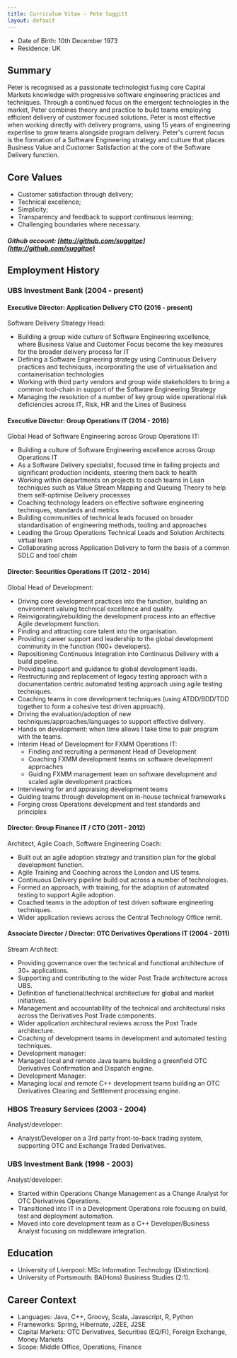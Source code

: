 ```yaml
---
title: Curriculum Vitae - Pete Suggitt
layout: default
---
```


* Date of Birth: 10th December 1973
* Residence: UK

## Summary
Peter is recognised as a passionate technologist fusing core Capital Markets knowledge with progressive software engineering practices and techniques.  Through a continued focus on the emergent technologies in the market, Peter combines theory and practice to build teams employing efficient delivery of customer focused solutions.  Peter is most effective when working directly with delivery programs, using 15 years of engineering expertise to grow teams alongside program delivery.  Peter's current focus is the formation of a Software Engineering strategy and culture that places Business Value and Customer Satisfaction at the core of the Software Delivery function.


## Core Values
- Customer satisfaction through delivery;
- Technical excellence;
- Simplicity;
- Transparency and feedback to support continuous learning;
- Challenging boundaries where necessary.

##### Github account: [http://github.com/suggitpe](http://github.com/suggitpe)

## Employment History

### UBS Investment Bank (2004 - present)

#### Executive Director: Application Delivery CTO (2016 - present)
Software Delivery Strategy Head:

 - Building a group wide culture of Software Engineering excellence, where Business Value and Customer Focus become the key measures for the broader delivery process for IT
 - Defining a Software Engineering strategy using Continuous Delivery practices and techniques, incorporating the use of virtualisation and containerisation technologies
 - Working with third party vendors and group wide stakeholders to bring a common tool-chain in support of the Software Engineering Strategy
 - Managing the resolution of a number of key group wide operational risk deficiencies across IT, Risk, HR and the Lines of Business

#### Executive Director: Group Operations IT (2014 - 2016)
Global Head of Software Engineering across Group Operations IT:

 - Building a culture of Software Engineering excellence across Group Operations IT
 - As a Software Delivery specialist, focused time in failing projects and significant production incidents, steering them back to health
 - Working within departments on projects to coach teams in Lean techniques such as Value Stream Mapping and Queuing Theory to help them self-optimise Delivery processes
 - Coaching technology leaders on effective software engineering techniques, standards and metrics
 - Building communities of technical leads focused on broader standardisation of engineering methods, tooling and approaches
 - Leading the Group Operations Technical Leads and Solution Architects virtual team
 - Collaborating across Application Delivery to form the basis of a common SDLC and tool chain

#### Director: Securities Operations IT (2012 - 2014)
Global Head of Development:

- Driving core development practices into the function, building an environment valuing technical excellence and quality.
- Reinvigorating/rebuilding the development process into an effective Agile development function.
- Finding and attracting core talent into the organisation.
- Providing career support and leadership to the global development community in the function (100+ developers).
- Repositioning Continuous Integration into Continuous Delivery with a build pipeline.
- Providing support and guidance to global development leads.
- Restructuring and replacement of legacy testing approach with a documentation centric automated testing approach using agile testing techniques.
- Coaching teams in core development techniques (using ATDD/BDD/TDD together to form a cohesive test driven approach).
- Driving the evaluation/adoption of new techniques/approaches/languages to support effective delivery.
- Hands on development: when time allows I take time to pair program with the teams.
- Interim Head of Development for FXMM Operations IT:
    - Finding and recruiting a permanent Head of Development
    - Coaching FXMM development teams on software development approaches
    - Guiding FXMM management team on software development and scaled agile development practices
- Interviewing for and appraising development teams
- Guiding teams through development on in-house technical frameworks
- Forging cross Operations development and test standards and principles

#### Director: Group Finance IT / CTO (2011 - 2012)
Architect, Agile Coach, Software Engineering Coach:

- Built out an agile adoption strategy and transition plan for the global development function.
- Agile Training and Coaching across the London and US teams.
- Continuous Delivery pipeline build out across a number of technologies.
- Formed an approach, with training, for the adoption of automated testing to support Agile adoption.
- Coached teams in the adoption of test driven software engineering techniques.
- Wider application reviews across the Central Technology Office remit.

#### Associate Director / Director: OTC Derivatives Operations IT (2004 - 2011)
Stream Architect:

- Providing governance over the technical and functional architecture of 30+ applications.
- Supporting and contributing to the wider Post Trade architecture across UBS.
- Definition of functional/technical architecture for global and market initiatives.
- Management and accountability of the technical and architectural risks across the Derivatives Post Trade components.
- Wider application architectural reviews across the Post Trade architecture.
- Coaching of development teams in development and automated testing techniques.
- Development manager:
- Managed local and remote Java teams building a greenfield OTC Derivatives Confirmation and Dispatch engine.
- Development Manager:
- Managing local and remote C++ development teams building an OTC Derivatives Clearing and Settlement processing engine.

### HBOS Treasury Services (2003 - 2004)
Analyst/developer:

- Analyst/Developer on a 3rd party front-to-back trading system, supporting OTC and Exchange Traded Derivatives.

### UBS Investment Bank (1998 - 2003)
Analyst/developer:

- Started within Operations Change Management as a Change Analyst for OTC Derivatives Operations.
- Transitioned into IT in a Development Operations role focusing on build, test and deployment automation.
- Moved into core development team as a C++ Developer/Business Analyst focusing on middleware integration.

## Education
- University of Liverpool: MSc Information Technology (Distinction).
- University of Portsmouth: BA(Hons) Business Studies (2:1).

## Career Context
- Languages: Java, C++, Groovy, Scala, Javascript, R, Python
- Frameworks: Spring, Hibernate, J2EE, J2SE
- Capital Markets: OTC Derivatives, Securities (EQ/FI), Foreign Exchange, Money Markets
- Scope: Middle Office, Operations, Finance
